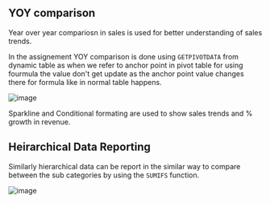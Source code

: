 ## YOY comparison 
Year over year compariosn in sales is used for better understanding of sales trends. 

In the assignement YOY comparison is done using `GETPIVOTDATA` from dynamic table as when we refer to anchor point in pivot table for using fourmula the value don't get update as the anchor point value changes there for formula like in normal table happens.

![image](https://user-images.githubusercontent.com/18466387/48243790-236cbc00-e408-11e8-838f-85cbf28f1847.png)

Sparkline and Conditional formating are used to show sales trends and % growth in revenue. 

## Heirarchical Data Reporting

Similarly hierarchical data can be report in the similar way to compare between the sub categories by using the `SUMIFS` function.

![image](https://user-images.githubusercontent.com/18466387/48244194-7778a000-e40a-11e8-851d-da2cc70c4644.png)





